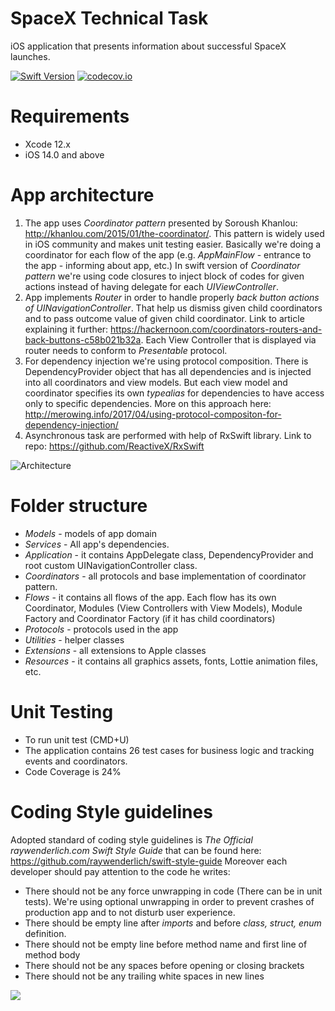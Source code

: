 # SpaceX Technical Task

iOS  application  that presents information about successful SpaceX launches.

[![Swift Version][swift-image]][swift-url]  [![codecov.io](https://coveralls.io/repos/github/saeed3e/Build-status-and-code-coverage-badge/badge.svg?branch=master)](https://github.com/n7down/JacocoCodeCoverageBadge/blob/master/images/badge.png)

# Requirements
* Xcode 12.x
* iOS 14.0 and above

# App architecture

1. The app uses *Coordinator pattern* presented by Soroush Khanlou: http://khanlou.com/2015/01/the-coordinator/. This pattern is widely used in iOS community and makes unit testing easier. Basically we're doing a coordinator for each flow of the app (e.g. *AppMainFlow* - entrance to the app - informing about app, etc.)
In swift version of *Coordinator pattern* we're using code closures to inject block of codes for given actions instead of having delegate for each *UIViewController*.
2. App implements *Router* in order to handle properly *back button actions of UINavigationController*. That help us dismiss given child coordinators and to pass outcome value of given child coordinator. Link to article explaining it further: https://hackernoon.com/coordinators-routers-and-back-buttons-c58b021b32a. Each View Controller that is displayed via router needs to conform to *Presentable* protocol.
3. For dependency injection we're using protocol composition. There is DependencyProvider object that has all dependencies and is injected into all coordinators and view models. But each view model and coordinator specifies its own *typealias* for dependencies to have access only to specific dependencies. More on this approach here: http://merowing.info/2017/04/using-protocol-compositon-for-dependency-injection/
4. Asynchronous task are performed with help of RxSwift library.
Link to repo: https://github.com/ReactiveX/RxSwift

![Architecture](https://user-images.githubusercontent.com/51052591/65523198-984bc600-def4-11e9-8753-2af051aa9e91.png)

# Folder structure

* *Models* - models of app domain
* *Services* - All app's dependencies.
* *Application* - it contains AppDelegate class, DependencyProvider and root custom UINavigationController class.
* *Coordinators* - all protocols and base implementation of coordinator pattern.
* *Flows* - it contains all flows of the app. Each flow has its own Coordinator, Modules (View Controllers with View Models), Module Factory and Coordinator Factory (if it has child coordinators)
* *Protocols* - protocols used in the app
* *Utilities* - helper classes
* *Extensions* - all extensions to Apple classes
* *Resources* - it contains all graphics assets, fonts, Lottie animation files, etc.

# Unit Testing

* To run unit test (CMD+U)
* The application contains 26 test cases for business logic and tracking events and coordinators.
* Code Coverage is 24%

# Coding Style guidelines

Adopted standard of coding style guidelines is *The Official raywenderlich.com Swift Style Guide* that can be found here: https://github.com/raywenderlich/swift-style-guide
Moreover each developer should pay attention to the code he writes:
* There should not be any force unwrapping in code (There can be in unit tests). We're using optional unwrapping in order to prevent crashes of production app and to not disturb user experience.
* There should be empty line after *imports* and before *class, struct, enum* definition.
* There should not be empty line before method name and first line of method body
* There should not be any spaces before opening or closing brackets
* There should not be any trailing white spaces in new lines

[swift-image]:https://img.shields.io/badge/swift-5.0-orange.svg
[swift-url]: https://swift.org/


![](demo.gif)
